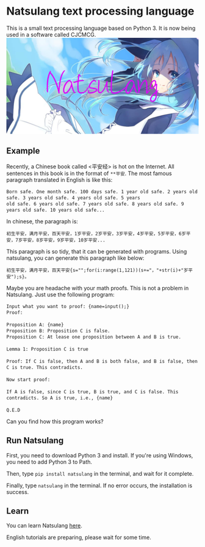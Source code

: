 # Natsulang text processing language
This is a small text processing language based on Python 3. It is now being used in a software called CJCMCG.
![](NatsulangImage.jpg)

## Example
Recently, a Chinese book called <平安经> is hot on the Internet. All sentences in this book is in the format of `**平安`. The most famous paragraph translated in English is like this:
```
Born safe. One month safe. 100 days safe. 1 year old safe. 2 years old safe. 3 years old safe. 4 years old safe. 5 years
old safe. 6 years old safe. 7 years old safe. 8 years old safe. 9 years old safe. 10 years old safe...
```
In chinese, the paragraph is:
```
初生平安，满月平安，百天平安，1岁平安，2岁平安，3岁平安，4岁平安，5岁平安，6岁平安，7岁平安，8岁平安，9岁平安，10岁平安...
```
This paragraph is so tidy, that it can be generated with programs. Using natsulang, you can generate this paragraph like below:
```
初生平安，满月平安，百天平安{s="";for(i:range(1,121))(s+="，"+str(i)+"岁平安");s}。
```
Maybe you are headache with your math proofs. This is not a problem in Natsulang. Just use the following program:
```
Input what you want to proof: {name=input();}
Proof:

Proposition A: {name}
Proposition B: Proposition C is false.
Proposition C: At lease one proposition between A and B is true.

Lemma 1: Proposition C is true

Proof: If C is false, then A and B is both false, and B is false, then C is true. This contradicts.

Now start proof:

If A is false, since C is true, B is true, and C is false. This contradicts. So A is true, i.e., {name}

Q.E.D
```
Can you find how this program works?

## Run Natsulang
First, you need to download Python 3 and install. If you're using Windows, you need to add Python 3 to Path.

Then, type `pip install natsulang` in the terminal, and wait for it complete.

Finally, type `natsulang` in the terminal. If no error occurs, the installation is success.

## Learn
You can learn Natsulang [here](https://github.com/CJC-Apps/natsulang/wiki).

English tutorials are preparing, please wait for some time.
